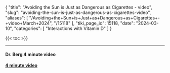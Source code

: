 {
  "title": "Avoiding the Sun is Just as Dangerous as Cigarettes - video",
  "slug": "avoiding-the-sun-is-just-as-dangerous-as-cigarettes-video",
  "aliases": [
    "/Avoiding+the+Sun+is+Just+as+Dangerous+as+Cigarettes+-+video+March+2024",
    "/15118"
  ],
  "tiki_page_id": 15118,
  "date": "2024-03-10",
  "categories": [
    "Interactions with Vitamin D"
  ]
}

{{< toc >}}

---

#### Dr. Berg 4 minute video

 **[4 minute video](https://www.youtube.com/watch?v=rDeLISqGgfs&ab_channel=Dr.EricBergDC)** 
